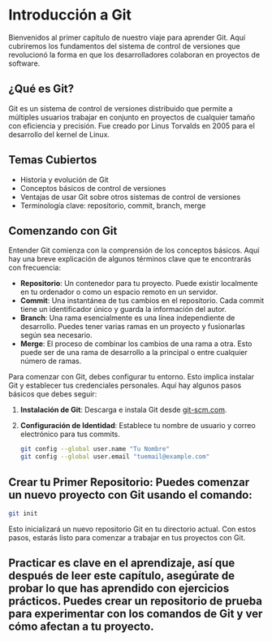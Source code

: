 # Introducción a Git

Bienvenidos al primer capítulo de nuestro viaje para aprender Git. Aquí cubriremos los fundamentos del sistema de control de versiones que revolucionó la forma en que los desarrolladores colaboran en proyectos de software.

## ¿Qué es Git?

Git es un sistema de control de versiones distribuido que permite a múltiples usuarios trabajar en conjunto en proyectos de cualquier tamaño con eficiencia y precisión. Fue creado por Linus Torvalds en 2005 para el desarrollo del kernel de Linux.

## Temas Cubiertos

- Historia y evolución de Git
- Conceptos básicos de control de versiones
- Ventajas de usar Git sobre otros sistemas de control de versiones
- Terminología clave: repositorio, commit, branch, merge

## Comenzando con Git

Entender Git comienza con la comprensión de los conceptos básicos. Aquí hay una breve explicación de algunos términos clave que te encontrarás con frecuencia:

- **Repositorio**: Un contenedor para tu proyecto. Puede existir localmente en tu ordenador o como un espacio remoto en un servidor.
- **Commit**: Una instantánea de tus cambios en el repositorio. Cada commit tiene un identificador único y guarda la información del autor.
- **Branch**: Una rama esencialmente es una línea independiente de desarrollo. Puedes tener varias ramas en un proyecto y fusionarlas según sea necesario.
- **Merge**: El proceso de combinar los cambios de una rama a otra. Esto puede ser de una rama de desarrollo a la principal o entre cualquier número de ramas.

Para comenzar con Git, debes configurar tu entorno. Esto implica instalar Git y establecer tus credenciales personales. Aquí hay algunos pasos básicos que debes seguir:

1. **Instalación de Git**: Descarga e instala Git desde [git-scm.com](https://git-scm.com/).
2. **Configuración de Identidad**: Establece tu nombre de usuario y correo electrónico para tus commits.

   ```bash
   git config --global user.name "Tu Nombre"
   git config --global user.email "tuemail@example.com"


## Crear tu Primer Repositorio: Puedes comenzar un nuevo proyecto con Git usando el comando:

   ```bash
   git init
   ```


Esto inicializará un nuevo repositorio Git en tu directorio actual.
Con estos pasos, estarás listo para comenzar a trabajar en tus proyectos con Git.

## Practicar es clave en el aprendizaje, así que después de leer este capítulo, asegúrate de probar lo que has aprendido con ejercicios prácticos. Puedes crear un repositorio de prueba para experimentar con los comandos de Git y ver cómo afectan a tu proyecto.
